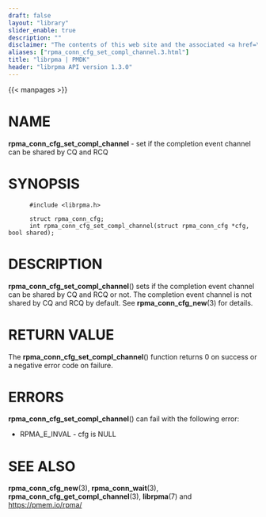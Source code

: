```yaml
---
draft: false
layout: "library"
slider_enable: true
description: ""
disclaimer: "The contents of this web site and the associated <a href=\"https://github.com/pmem\">GitHub repositories</a> are BSD-licensed open source."
aliases: ["rpma_conn_cfg_set_compl_channel.3.html"]
title: "librpma | PMDK"
header: "librpma API version 1.3.0"
---
```

{{< manpages >}}

[comment]: <> (SPDX-License-Identifier: BSD-3-Clause)
[comment]: <> (Copyright 2020-2023, Intel Corporation)

# NAME

**rpma_conn_cfg_set_compl_channel** - set if the completion event
channel can be shared by CQ and RCQ

# SYNOPSIS

          #include <librpma.h>

          struct rpma_conn_cfg;
          int rpma_conn_cfg_set_compl_channel(struct rpma_conn_cfg *cfg, bool shared);

# DESCRIPTION

**rpma_conn_cfg_set_compl_channel**() sets if the completion event
channel can be shared by CQ and RCQ or not. The completion event channel
is not shared by CQ and RCQ by default. See **rpma_conn_cfg_new**(3) for
details.

# RETURN VALUE

The **rpma_conn_cfg_set_compl_channel**() function returns 0 on success
or a negative error code on failure.

# ERRORS

**rpma_conn_cfg_set_compl_channel**() can fail with the following error:

-   RPMA_E\_INVAL - cfg is NULL

# SEE ALSO

**rpma_conn_cfg_new**(3), **rpma_conn_wait**(3),
**rpma_conn_cfg_get_compl_channel**(3), **librpma**(7) and
https://pmem.io/rpma/
